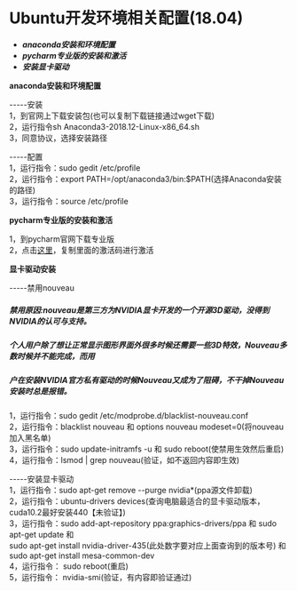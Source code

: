 # Ubuntu开发环境相关配置(18.04)  
* ***anaconda安装和环境配置***  
* ***pycharm专业版的安装和激活***  
* ***安装显卡驱动***  


**anaconda安装和环境配置**  

-----安装   
1，到官网上下载安装包(也可以复制下载链接通过wget下载)  
2，运行指令sh Anaconda3-2018.12-Linux-x86_64.sh  
3，同意协议，选择安装路径  

-----配置  
1，运行指令：sudo gedit /etc/profile  
2，运行指令：export PATH=/opt/anaconda3/bin:$PATH(选择Anaconda安装的路径)  
3，运行指令：source /etc/profile  

**pycharm专业版的安装和激活**

1，到pycharm官网下载专业版  
2，点击[这里](https://shimo.im/docs/CjyjvCyPTqWRHV3X/read)，复制里面的激活码进行激活  

**显卡驱动安装**

-----禁用nouveau  
##### 禁用原因:nouveau是第三方为NVIDIA显卡开发的一个开源3D驱动，没得到NVIDIA的认可与支持。  
##### 个人用户除了想让正常显示图形界面外很多时候还需要一些3D特效，Nouveau多数时候并不能完成，而用  
##### 户在安装NVIDIA官方私有驱动的时候Nouveau又成为了阻碍，不干掉Nouveau安装时总是报错。  
1，运行指令：sudo gedit /etc/modprobe.d/blacklist-nouveau.conf  
2，运行指令：blacklist nouveau 和 options nouveau modeset=0(将nouveau加入黑名单)  
3，运行指令：sudo update-initramfs -u 和 sudo reboot(使禁用生效然后重启)  
4，运行指令：lsmod | grep nouveau(验证，如不返回内容即生效)   

-----安装显卡驱动  
1，运行指令：sudo apt-get remove --purge nvidia*(ppa源文件卸载)  
2，运行指令：ubuntu-drivers devices(查询电脑最适合的显卡驱动版本，cuda10.2最好安装440【未验证】)  
3，运行指令：sudo add-apt-repository ppa:graphics-drivers/ppa 和 sudo apt-get update 和  
sudo apt-get install nvidia-driver-435(此处数字要对应上面查询到的版本号) 和  
sudo apt-get install mesa-common-dev  
4，运行指令： sudo reboot(重启)  
5，运行指令： nvidia-smi(验证，有内容即验证通过)  






